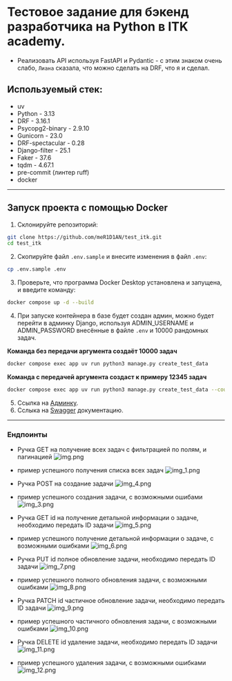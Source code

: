 # Тестовое задание для бэкенд разработчика на Python в ITK academy. 
- Реализовать API используя FastAPI и Pydantic - с этим знаком очень слабо, `Лиана` сказала, что можно сделать на DRF, что я и сделал.

## Используемый стек:
- uv
- Python - 3.13
- DRF - 3.16.1
- Psycopg2-binary - 2.9.10
- Gunicorn - 23.0
- DRF-spectacular - 0.28
- Django-filter - 25.1
- Faker - 37.6 
- tqdm - 4.67.1
- pre-commit (линтер ruff)
- docker
---
## Запуск проекта с помощью Docker
1. Склонируйте репозиторий:
```bash
git clone https://github.com/meR1D1AN/test_itk.git
cd test_itk
```
2. Скопируйте файл `.env.sample` и внесите изменения в файл `.env`:
```bash
cp .env.sample .env
```
3. Проверьте, что программа Docker Desktop установлена и запущена, и введите команду:
```bash
docker compose up -d --build
```
4. При запуске контейнера в базе будет создан админ, можно будет перейти в админку Django, используя ADMIN_USERNAME и ADMIN_PASSWORD внесённые в файле `.env` и 10000 рандомных задач.
  
**Команда без передачи аргумента создаёт 10000 задач**
```bash
docker compose exec app uv run python3 manage.py create_test_data
```
**Команда с передачей аргумента создаст к примеру 12345 задач**
```bash
docker compose exec app uv run python3 manage.py create_test_data --count 12345        
```
5. Ссылка на [Админку](http://localhost/admin).
6. Сслыка на [Swagger](http://localhost/api/v1/docs) документацию.

---
### Ендпоинты
- Ручка GET на получение всех задач с фильтрацией по полям, и пагинацией ![img.png](image_for_readme/img.png)
* пример успешного получения списка всех задач ![img_1.png](image_for_readme/img_1.png)

- Ручка POST на создание задачи ![img_4.png](image_for_readme/img_4.png)
* пример успешного создания задачи, с возможными ошибами ![img_3.png](image_for_readme/img_3.png)

- Ручка GET id на получение детальной информации о задаче, необходимо передать ID задачи ![img_5.png](image_for_readme/img_5.png)
* пример успешного получение детальной информации о задаче, с возможными ошибками ![img_6.png](image_for_readme/img_6.png)

- Ручка PUT id полное обновление задачи, необходимо передать ID задачи ![img_7.png](image_for_readme/img_7.png)
* пример успешного полного обновления задачи, с возможными ошибками ![img_8.png](image_for_readme/img_8.png)

- Ручка PATCH id частичное обновление задачи, необходимо передать ID задачи ![img_9.png](image_for_readme/img_9.png)
* пример успешного частичного обновления задачи, с возможными ошибками ![img_10.png](image_for_readme/img_10.png)

- Ручка DELETE id удаление задачи, необходимо передать ID задачи ![img_11.png](image_for_readme/img_11.png)
* пример успешного удаления задачи, с возможными ошибками ![img_12.png](image_for_readme/img_12.png)
